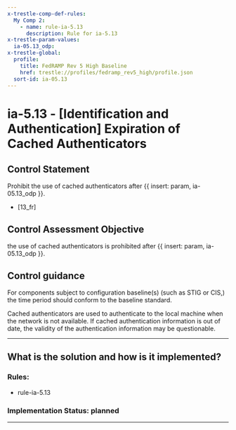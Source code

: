 ```yaml
---
x-trestle-comp-def-rules:
  My Comp 2:
    - name: rule-ia-5.13
      description: Rule for ia-5.13
x-trestle-param-values:
  ia-05.13_odp:
x-trestle-global:
  profile:
    title: FedRAMP Rev 5 High Baseline
    href: trestle://profiles/fedramp_rev5_high/profile.json
  sort-id: ia-05.13
---
```


# ia-5.13 - \[Identification and Authentication\] Expiration of Cached Authenticators

## Control Statement

Prohibit the use of cached authenticators after {{ insert: param, ia-05.13_odp }}.

- \[13_fr\]

## Control Assessment Objective

the use of cached authenticators is prohibited after {{ insert: param, ia-05.13_odp }}.

## Control guidance

For components subject to configuration baseline(s) (such as STIG or CIS,) the time period should conform to the baseline standard.

Cached authenticators are used to authenticate to the local machine when the network is not available. If cached authentication information is out of date, the validity of the authentication information may be questionable.

______________________________________________________________________

## What is the solution and how is it implemented?

<!-- For implementation status enter one of: implemented, partial, planned, alternative, not-applicable -->

<!-- Note that the list of rules under ### Rules: is read-only and changes will not be captured after assembly to JSON -->

<!-- Add control implementation description here for control: ia-5.13 -->

### Rules:

  - rule-ia-5.13

### Implementation Status: planned

______________________________________________________________________
